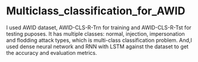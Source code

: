 # Multiclass_classification_for_AWID
I used AWID dataset, AWID-CLS-R-Trn for training and AWID-CLS-R-Tst for testing puposes. 
It has multiple classes: normal, injection, impersonation and flodding attack types, which is multi-class classification problem.
And,I used dense neural network and RNN with LSTM against the dataset to get the accuracy and evaluation metrics.
